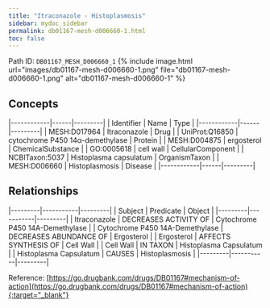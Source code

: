 ```yaml
---
title: "Itraconazole - Histoplasmosis"
sidebar: mydoc_sidebar
permalink: db01167-mesh-d006660-1.html
toc: false 
---
```



Path ID: `DB01167_MESH_D006660_1`
{% include image.html url="images/db01167-mesh-d006660-1.png" file="db01167-mesh-d006660-1.png" alt="db01167-mesh-d006660-1" %}

## Concepts

|------------|------|---------|
| Identifier | Name | Type    |
|------------|------|---------|
| MESH:D017964 | Itraconazole | Drug |
| UniProt:Q16850 | cytochrome P450 14α-demethylase | Protein |
| MESH:D004875 | ergosterol | ChemicalSubstance |
| GO:0005618 | cell wall | CellularComponent |
| NCBITaxon:5037 | Histoplasma capsulatum | OrganismTaxon |
| MESH:D006660 | Histoplasmosis | Disease |
|------------|------|---------|

## Relationships

|---------|-----------|---------|
| Subject | Predicate | Object  |
|---------|-----------|---------|
| Itraconazole | DECREASES ACTIVITY OF | Cytochrome P450 14Α-Demethylase |
| Cytochrome P450 14Α-Demethylase | DECREASES ABUNDANCE OF | Ergosterol |
| Ergosterol | AFFECTS SYNTHESIS OF | Cell Wall |
| Cell Wall | IN TAXON | Histoplasma Capsulatum |
| Histoplasma Capsulatum | CAUSES | Histoplasmosis |
|---------|-----------|---------|

Reference: [https://go.drugbank.com/drugs/DB01167#mechanism-of-action](https://go.drugbank.com/drugs/DB01167#mechanism-of-action){:target="_blank"}